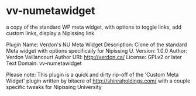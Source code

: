 # vv-numetawidget
a copy of the standard WP meta widget, with options to toggle links, add custom links, display a Nipissing link

Plugin Name: Verdon's NU Meta Widget
Description: Clone of the standard Meta widget with options specifically for Nipissing U.
Version: 1.0.0
Author: Verdon Vaillancourt
Author URI: http://verdon.ca/
License: GPLv2 or later
Text Domain: vv-numetawidget

Please note: This plugin is a quick and dirty rip-off of the 
'Custom Meta Widget' plugin written by bitacre of 
http://shinraholdings.com/ with a couple specific tweaks for
Nipissing University
